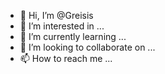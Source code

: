 - 👋 Hi, I’m @Greisis
- 👀 I’m interested in ...
- 🌱 I’m currently learning ...
- 💞️ I’m looking to collaborate on ...
- 📫 How to reach me ...

<!---
Greisis/Greisis is a ✨ special ✨ repository because its `README.md` (this file) appears on your GitHub profile.
You can click the Preview link to take a look at your changes.
--->
